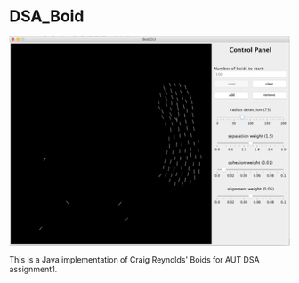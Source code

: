 # DSA_Boid

![Screenshot](/screenshot.png?raw=true)

This is a Java implementation of Craig Reynolds' Boids for AUT DSA assignment1.
